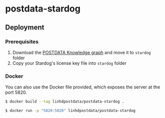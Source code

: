 # postdata-stardog

## Deployment

### Prerequisites
1. Download the [POSTDATA Knowledge graph](https://unedo365.sharepoint.com/:u:/s/proyectoercpostdata/Ee6-s0r_511Mk_mIEcpwE5wBQcSQWQUK_1zSqd7yoZZNZA?e=zT2lTL) 
and move it to `stardog` folder
2. Copy your Stardog's license key file into `stardog` folder

### Docker

You can also use the Docker file provided, which exposes the server at the port 5820.

```bash
$ docker build --tag linhdpostdata/postdata-stardog .

$ docker run -p "5820:5820" linhdpostdata/postdata-stardog
```